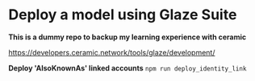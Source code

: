 # Deploy a model using Glaze Suite

**This is a dummy repo to backup my learning experience with ceramic**

https://developers.ceramic.network/tools/glaze/development/

**Deploy 'AlsoKnownAs' linked accounts**
`npm run deploy_identity_link`
